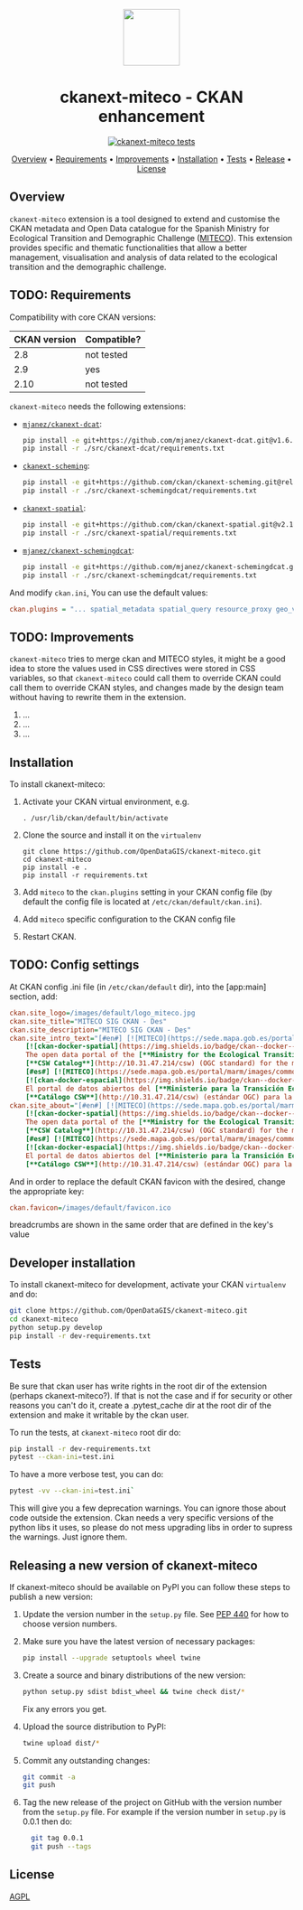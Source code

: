 <p align="center">
  <picture>
    <img src="https://www.iagua.es/sites/default/files/logo-miteco.png" style="height:100px">
  </picture>
</p>
<h1 align="center">ckanext-miteco - CKAN enhancement</h1>
<p align="center">
<a href="https://github.com/OpenDataGIS/ckanext-miteco/actions/workflows/test.yml"><img src="https://github.com/OpenDataGIS/ckanext-miteco/actions/workflows/test.yml/badge.svg?branch=main&event=pull_request" alt="ckanext-miteco tests"></a>

<p align="center">
    <a href="#overview">Overview</a> •
    <a href="#requirements">Requirements</a> •
    <a href="#improvements">Improvements</a> •
    <a href="#installation">Installation</a> •
    <a href="#tests">Tests</a> •
    <a href="#releasing-a-new-version-of-ckanext-miteco">Release</a> •
    <a href="#license">License</a>
</p>

## Overview
`ckanext-miteco` extension is a tool designed to extend and customise the CKAN metadata and Open Data catalogue for the Spanish Ministry for Ecological Transition and Demographic Challenge ([MITECO](https://www.miteco.gob.es/)). This extension provides specific and thematic functionalities that allow a better management, visualisation and analysis of data related to the ecological transition and the demographic challenge. 

## TODO: Requirements
Compatibility with core CKAN versions:

| CKAN version    | Compatible?   |
| --------------- | ------------- |
| 2.8             | not tested    |
| 2.9             | yes           |
| 2.10            | not tested    |


`ckanext-miteco` needs the following extensions:

* [`mjanez/ckanext-dcat`](https://github.com/mjanez/ckanext-dcat):
  ````bash
  pip install -e git+https://github.com/mjanez/ckanext-dcat.git@v1.6.0#egg=ckanext-dcat
  pip install -r ./src/ckanext-dcat/requirements.txt
  ````

* [`ckanext-scheming`](https://github.com/ckan/ckanext-scheming):
  ```bash
  pip install -e git+https://github.com/ckan/ckanext-scheming.git@release-3.0.0#egg=ckanext-scheming
  pip install -r ./src/ckanext-schemingdcat/requirements.txt
  ```

* [`ckanext-spatial`](https://github.com/ckan/ckanext-spatial):
  ```bash
  pip install -e git+https://github.com/ckan/ckanext-spatial.git@v2.1.1#egg=ckanext-spatial
  pip install -r ./src/ckanext-spatial/requirements.txt
  ```

* [`mjanez/ckanext-schemingdcat`](https://github.com/mjanez/ckanext-schemingdcat):
  ```bash
  pip install -e git+https://github.com/mjanez/ckanext-schemingdcat.git@v3.0.0#egg=ckanext_schemingdcat
  pip install -r ./src/ckanext-schemingdcat/requirements.txt
  ```

And modify `ckan.ini`, You can use the default values:
 ```ini
 ckan.plugins = "... spatial_metadata spatial_query resource_proxy geo_view geojson_view wmts_view shp_view dcat schemingdcat_datasets schemingdcat_groups schemingdcat_organizations miteco schemingdcat"
 ```

## TODO: Improvements
`ckanext-miteco` tries to merge ckan and MITECO styles, it might be a good idea to store the values used in  CSS directives were stored in CSS variables, so that `ckanext-miteco` could call them to override CKAN could call them to override CKAN styles, and changes made by the design team without having to rewrite them in the extension.

1. ...
2. ...
3. ...

## Installation

To install ckanext-miteco:

1. Activate your CKAN virtual environment, e.g.

    `. /usr/lib/ckan/default/bin/activate`

2. Clone the source and install it on the `virtualenv`

    ```
    git clone https://github.com/OpenDataGIS/ckanext-miteco.git
    cd ckanext-miteco
    pip install -e .
	pip install -r requirements.txt
    ```

3. Add `miteco` to the `ckan.plugins` setting in your CKAN
   config file (by default the config file is located at
   `/etc/ckan/default/ckan.ini`).
   		
4. Add `miteco` specific configuration to the CKAN config file

5. Restart CKAN.


## TODO: Config settings
At CKAN config .ini file (in `/etc/ckan/default` dir), into the [app:main] 
section, add:

```ini
ckan.site_logo=/images/default/logo_miteco.jpg
ckan.site_title="MITECO SIG CKAN - Des"
ckan.site_description="MITECO SIG CKAN - Des"
ckan.site_intro_text="[#en#] [![MITECO](https://sede.mapa.gob.es/portal/marm/images/common/logo_miteco.jpg#center)](https://miteco.gob.es/) \
    [![ckan-docker-spatial](https://img.shields.io/badge/ckan--docker--spatial-CKAN%202.9.11-brightgreen?style=social&logo=github#center)](https://github.com/mjanez/ckan-docker) \
    The open data portal of the [**Ministry for the Ecological Transition and the Demographic Challenge**](https://www.miteco.gob.es/) consists of an application using CKAN technology for the distribution of maps, data and spatial metadata and a \
    [**CSW Catalog**](http://10.31.47.214/csw) (OGC standard) for the metadata publication and discovery about spatial resources on the web. \
    [#es#] [![MITECO](https://sede.mapa.gob.es/portal/marm/images/common/logo_miteco.jpgcenter#center)](https://miteco.gob.es/) \
    [![ckan-docker-espacial](https://img.shields.io/badge/ckan--docker--spatial-CKAN%202.9.11-brightgreen?style=social&logo=github#center)](https://github.com/mjanez/ckan-docker) \
    El portal de datos abiertos del [**Ministerio para la Transición Ecológica y el Reto Demográfico**](https://www.miteco.gob.es/) es una aplicación que utiliza la tecnología CKAN para la distribución de mapas, datos y metadatos espaciales y un \
    [**Catálogo CSW**](http://10.31.47.214/csw) (estándar OGC) para la publicación y descubrimiento de metadatos sobre recursos espaciales en la web."
ckan.site_about="[#en#] [![MITECO](https://sede.mapa.gob.es/portal/marm/images/common/logo_miteco.jpg#center)](https://miteco.gob.es/) \
    [![ckan-docker-spatial](https://img.shields.io/badge/ckan--docker--spatial-CKAN%202.9.11-brightgreen?style=social&logo=github#center)](https://github.com/mjanez/ckan-docker) \
    The open data portal of the [**Ministry for the Ecological Transition and the Demographic Challenge**](https://www.miteco.gob.es/) consists of an application using CKAN technology for the distribution of maps, data and spatial metadata and a \
    [**CSW Catalog**](http://10.31.47.214/csw) (OGC standard) for the metadata publication and discovery about spatial resources on the web. \
    [#es#] [![MITECO](https://sede.mapa.gob.es/portal/marm/images/common/logo_miteco.jpgcenter#center)](https://miteco.gob.es/) \
    [![ckan-docker-espacial](https://img.shields.io/badge/ckan--docker--spatial-CKAN%202.9.11-brightgreen?style=social&logo=github#center)](https://github.com/mjanez/ckan-docker) \
    El portal de datos abiertos del [**Ministerio para la Transición Ecológica y el Reto Demográfico**](https://www.miteco.gob.es/) es una aplicación que utiliza la tecnología CKAN para la distribución de mapas, datos y metadatos espaciales y un \
    [**Catálogo CSW**](http://10.31.47.214/csw) (estándar OGC) para la publicación y descubrimiento de metadatos sobre recursos espaciales en la web."
```

And in order to replace the default CKAN favicon with the desired, change the appropriate key:

```ini
ckan.favicon=/images/default/favicon.ico
```

breadcrumbs are shown in the same order that are defined in the key's value

## Developer installation
To install ckanext-miteco for development, activate your CKAN `virtualenv` and
do:

```bash
git clone https://github.com/OpenDataGIS/ckanext-miteco.git
cd ckanext-miteco
python setup.py develop
pip install -r dev-requirements.txt
```

## Tests
Be sure that ckan user has write rights in the root dir of the extension 
(perhaps ckanext-miteco?). If that is not the case and if for security or other 
reasons you can't do it, create a .pytest_cache dir at the root dir of the
extension and make it writable by the ckan user.

To run the tests, at `ckanext-miteco` root dir do:

```bash
pip install -r dev-requirements.txt
pytest --ckan-ini=test.ini
```

To have a more verbose test, you can do:

```bash
pytest -vv --ckan-ini=test.ini`
```

This will give you a few deprecation warnings. You can ignore those about
code outside the extension. Ckan needs a very specific versions of the python
libs it uses, so please do not mess upgrading libs in order to supress the
warnings. Just ignore them.

## Releasing a new version of ckanext-miteco
If ckanext-miteco should be available on PyPI you can follow these steps to 
publish a new version:

1. Update the version number in the `setup.py` file. See 
   [PEP 440](http://legacy.python.org/dev/peps/pep-0440/#public-version-identifiers) 
   for how to choose version numbers.

2. Make sure you have the latest version of necessary packages:

	  ```bash
      pip install --upgrade setuptools wheel twine
      ```

3. Create a source and binary distributions of the new version:

	  ```bash
      python setup.py sdist bdist_wheel && twine check dist/*
      ```

   Fix any errors you get.

4. Upload the source distribution to PyPI:

	  ```bash
      twine upload dist/*
      ```

5. Commit any outstanding changes:

	  ```bash
      git commit -a
	  git push
      ```

6. Tag the new release of the project on GitHub with the version number from
   the `setup.py` file. For example if the version number in `setup.py` is
   0.0.1 then do:
   
	```bash
	  git tag 0.0.1
	  git push --tags
	```

## License
[AGPL](https://www.gnu.org/licenses/agpl-3.0.en.html)
